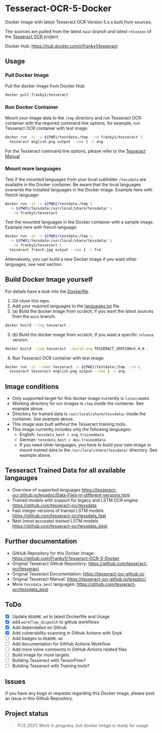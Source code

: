 # Tesseract-OCR-5-Docker

Docker Image with latest Tesseract OCR Version 5.x.x built from sources.

The sources are pulled from the latest `main` branch and latest `releases` of the [Tesseract OCR](https://github.com/tesseract-ocr/tesseract) project.

Docker Hub: <https://hub.docker.com/r/franky1/tesseract>

## Usage

### Pull Docker Image

Pull the docker image from Docker Hub:

```bash
docker pull franky1/tesseract
```

### Run Docker Container

Mount your image data to the `/tmp` directory and run Tesseract OCR container with the required command line options, for example, run Tesseract OCR container with test image:

```bash
docker run -it -v ${PWD}/testdata:/tmp --rm franky1/tesseract \
  tesseract english.png output --oem 1 -l eng
```

For the Tesseract command line options, please refer to the [Tesseract Manual](https://tesseract-ocr.github.io/tessdoc/)

### Mount more languages

Test if the mounted languages from your local subfolder `/tessdata` are available in the Docker container.
Be aware that the local languages overwrite the installed languages in the Docker image. Example here with french language:

```bash
docker run -it -v ${PWD}/testdata:/tmp \
  -v ${PWD}/tessdata:/usr/local/share/tessdata/ \
  --rm franky1/tesseract
```

Test the mounted languages in the Docker container with a sample image. Example here with french language:

```bash
docker run -it -v ${PWD}/testdata:/tmp \
  -v ${PWD}/tessdata:/usr/local/share/tessdata/ \
  --rm franky1/tesseract \
  tesseract french.jpg output --oem 1 -l fra
```

Alternatively, you can build a new Docker image if you want other languages, see next section.

## Build Docker Image yourself

For details have a look into the [Dockerfile](Dockerfile).

1. Git clone this repo.
2. Add your required languages to the [languages.txt](languages.txt) file.
3. (a) Build the docker image from scratch, if you want the latest sources from the `main` branch.

```bash
docker build --tag tesseract .
```

3. (b) Build the docker image from scratch, if you want a specific `release` version.

```bash
docker build --tag tesseract --build-arg TESSERACT_VERSION=5.0.0 .
```

4. Run Tesseract OCR container with test image:

```bash
docker run -it --name tesseract -v ${PWD}/testdata:/tmp --rm \
  tesseract tesseract english.png output --oem 1 -l eng
```

## Image conditions

- Only supported target for this docker image currently is `linux/amd64`.
- Working directory for ocr images is `/tmp` inside the container. See example above.
- Directory for trained data is `/usr/local/share/tessdata/` inside the container. See example above.
- This image was built _without_ the Tesseract training tools.
- This image currently includes only the following languages:
  - English: `tessdata_best > eng.traineddata`
  - German: `tessdata_best > deu.traineddata`
  - If you need other languages, you have to build your own image or mount trained data to the `/usr/local/share/tessdata/` directory. See example above.

## Tesseract Trained Data for all available langauges

- Overview of supported languages <https://tesseract-ocr.github.io/tessdoc/Data-Files-in-different-versions.html>
- Trained models with support for legacy and LSTM OCR engine <https://github.com/tesseract-ocr/tessdata>
- Fast integer versions of trained LSTM models <https://github.com/tesseract-ocr/tessdata_fast>
- Best (most accurate) trained LSTM models <https://github.com/tesseract-ocr/tessdata_best>

## Further documentation

- GitHub Repository for this Docker Image: <https://github.com/Franky1/Tesseract-OCR-5-Docker>
- Original Tesseract Github Repository: <https://github.com/tesseract-ocr/tesseract>
- Original Tesseract Documentation: <https://tesseract-ocr.github.io/>
- Original Tesseract Manual: <https://tesseract-ocr.github.io/tessdoc/>
- More `tessdata_best` languages: <https://github.com/tesseract-ocr/tessdata_best>

## ToDo

- [x] Update `README.md` to latest Dockerfile and Usage
- [x] add `workflow_dispatch` to github workflows
- [x] Add dependabot on Github
- [x] Add vulnerability scanning in Github Actions with Snyk
- [ ] Add badges to `README.md`
- [ ] Add documentation for GitHub Actions Workflow
- [ ] Add more inline comments in GitHub Actions related files
- [ ] Build image for more targets
- [ ] Building Tesseract with TensorFlow?
- [ ] Building Tesseract with Training tools?

## Issues

If you have any bugs or requests regarding this Docker image, please post an issue in this Github Repository.

## Project status

> 11.12.2021: Work in progress, but docker image is ready for usage
